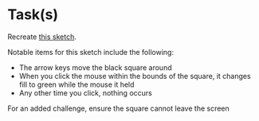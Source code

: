 # Task(s)

Recreate [this sketch](https://openprocessing.org/sketch/1140920).

Notable items for this sketch include the following:
- The arrow keys move the black square around
- When you click the mouse within the bounds of the square, it changes fill to green while the mouse it held
- Any other time you click, nothing occurs

For an added challenge, ensure the square cannot leave the screen
